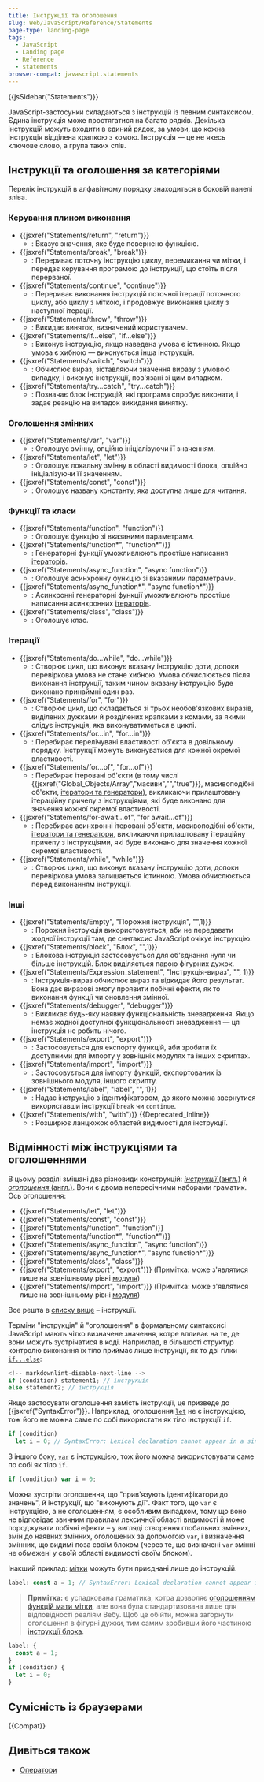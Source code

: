 ```yaml
---
title: Інструкції та оголошення
slug: Web/JavaScript/Reference/Statements
page-type: landing-page
tags:
  - JavaScript
  - Landing page
  - Reference
  - statements
browser-compat: javascript.statements
---
```


{{jsSidebar("Statements")}}

JavaScript-застосунки складаються з інструкцій із певним синтаксисом. Єдина інструкція може простягатися на багато рядків. Декілька інструкцій можуть входити в єдиний рядок, за умови, що кожна інструкція відділена крапкою з комою. Інструкція — це не якесь ключове слово, а група таких слів.

## Інструкції та оголошення за категоріями

Перелік інструкцій в алфавітному порядку знаходиться в боковій панелі зліва.

### Керування плином виконання

- {{jsxref("Statements/return", "return")}}
  - : Вказує значення, яке буде повернено функцією.
- {{jsxref("Statements/break", "break")}}
  - : Перериває поточну інструкцію циклу, перемикання чи мітки, і передає керування програмою до інструкції, що стоїть після перерваної.
- {{jsxref("Statements/continue", "continue")}}
  - : Перериває виконання інструкцій поточної ітерації поточного циклу, або циклу з міткою, і продовжує виконання циклу з наступної ітерації.
- {{jsxref("Statements/throw", "throw")}}
  - : Викидає виняток, визначений користувачем.
- {{jsxref("Statements/if...else", "if...else")}}
  - : Виконує інструкцію, якщо наведена умова є істинною. Якщо умова є хибною — виконується інша інструкція.
- {{jsxref("Statements/switch", "switch")}}
  - : Обчислює вираз, зіставляючи значення виразу з умовою випадку, і виконує інструкції, пов'язані зі цим випадком.
- {{jsxref("Statements/try...catch", "try...catch")}}
  - : Позначає блок інструкцій, які програма спробує виконати, і задає реакцію на випадок викидання винятку.

### Оголошення змінних

- {{jsxref("Statements/var", "var")}}
  - : Оголошує змінну, опційно ініціалізуючи її значенням.
- {{jsxref("Statements/let", "let")}}
  - : Оголошує локальну змінну в області видимості блока, опційно ініціалізуючи її значенням.
- {{jsxref("Statements/const", "const")}}
  - : Оголошує названу константу, яка доступна лише для читання.

### Функції та класи

- {{jsxref("Statements/function", "function")}}
  - : Оголошує функцію зі вказаними параметрами.
- {{jsxref("Statements/function*", "function*")}}
  - : Генераторні функції уможливлюють простіше написання [ітераторів](/uk/docs/Web/JavaScript/Reference/Iteration_protocols).
- {{jsxref("Statements/async_function", "async function")}}
  - : Оголошує асинхронну функцію зі вказаними параметрами.
- {{jsxref("Statements/async_function*", "async function*")}}
  - : Асинхронні генераторні функції уможливлюють простіше написання асинхронних [ітераторів](/uk/docs/Web/JavaScript/Reference/Iteration_protocols).
- {{jsxref("Statements/class", "class")}}
  - : Оголошує клас.

### Ітерації

- {{jsxref("Statements/do...while", "do...while")}}
  - : Створює цикл, що виконує вказану інструкцію доти, допоки перевіркова умова не стане хибною. Умова обчислюється після виконання інструкції, таким чином вказану інструкцію буде виконано принаймні один раз.
- {{jsxref("Statements/for", "for")}}
  - : Створює цикл, що складається зі трьох необов'язкових виразів, виділених дужками й розділених крапками з комами, за якими слідує інструкція, яка виконуватиметься в циклі.
- {{jsxref("Statements/for...in", "for...in")}}
  - : Перебирає перелічувані властивості об'єкта в довільному порядку. Інструкції можуть виконуватися для кожної окремої властивості.
- {{jsxref("Statements/for...of", "for...of")}}
  - : Перебирає ітеровані об'єкти (в тому числі {{jsxref("Global_Objects/Array","масиви","","true")}}, масивоподібні об'єкти, [ітератори та генератори](/uk/docs/Web/JavaScript/Guide/Iterators_and_Generators)), викликаючи прилаштовану ітераційну причепу з інструкціями, які буде виконано для значення кожної окремої властивості.
- {{jsxref("Statements/for-await...of", "for await...of")}}
  - : Перебирає асинхронні ітеровані об'єкти, масивоподібні об'єкти, [ітератори та генератори](/uk/docs/Web/JavaScript/Guide/Iterators_and_Generators), викликаючи прилаштовану ітераційну причепу з інструкціями, які буде виконано для значення кожної окремої властивості.
- {{jsxref("Statements/while", "while")}}
  - : Створює цикл, що виконує вказану інструкцію доти, допоки перевіркова умова залишається істинною. Умова обчислюється перед виконанням інструкції.

### Інші

- {{jsxref("Statements/Empty", "Порожня інструкція", "",1)}}
  - : Порожня інструкція використовується, аби не передавати жодної інструкції там, де синтаксис JavaScript очікує інструкцію.
- {{jsxref("Statements/block", "Блок", "",1)}}
  - : Блокова інструкція застосовується для об'єднання нуля чи більше інструкцій. Блок виділяється парою фігурних дужок.
- {{jsxref("Statements/Expression_statement", "Інструкція-вираз", "", 1)}}
  - : Інструкція-вираз обчислює вираз та відкидає його результат. Вона дає виразові змогу проявити побічні ефекти, як то виконання функції чи оновлення змінної.
- {{jsxref("Statements/debugger", "debugger")}}
  - : Викликає будь-яку наявну функціональність зневадження. Якщо немає жодної доступної функціональності зневадження — ця інструкція не робить нічого.
- {{jsxref("Statements/export", "export")}}
  - : Застосовується для експорту функцій, аби зробити їх доступними для імпорту у зовнішніх модулях та інших скриптах.
- {{jsxref("Statements/import", "import")}}
  - : Застосовується для імпорту функцій, експортованих із зовнішнього модуля, іншого скрипту.
- {{jsxref("Statements/label", "label", "", 1)}}
  - : Надає інструкцію з ідентифікатором, до якого можна звернутися використавши інструкції `break` чи `continue`.
- {{jsxref("Statements/with", "with")}} {{Deprecated_Inline}}
  - : Розширює ланцюжок областей видимості для інструкції.

## Відмінності між інструкціями та оголошеннями

В цьому розділі змішані два різновиди конструкцій: [_інструкції_ (англ.)](https://tc39.es/ecma262/#prod-Statement) й [_оголошення_ (англ.)](https://tc39.es/ecma262/#prod-Declaration). Вони є двома непересічними наборами граматик. Ось оголошення:

- {{jsxref("Statements/let", "let")}}
- {{jsxref("Statements/const", "const")}}
- {{jsxref("Statements/function", "function")}}
- {{jsxref("Statements/function*", "function*")}}
- {{jsxref("Statements/async_function", "async function")}}
- {{jsxref("Statements/async_function*", "async function*")}}
- {{jsxref("Statements/class", "class")}}
- {{jsxref("Statements/export", "export")}} (Примітка: може з'являтися лише на зовнішньому рівні [модуля](/uk/docs/Web/JavaScript/Guide/Modules))
- {{jsxref("Statements/import", "import")}} (Примітка: може з'являтися лише на зовнішньому рівні [модуля](/uk/docs/Web/JavaScript/Guide/Modules))

Все решта в [списку вище](#instruktsii-ta-oholoshennia-za-katehoriiamy) – інструкції.

Терміни "інструкція" й "оголошення" в формальному синтаксисі JavaScript мають чітко визначене значення, котре впливає на те, де вони можуть зустрічатися в коді. Наприклад, в більшості структур контролю виконання їх тіло приймає лише інструкції, як то дві гілки [`if...else`](/uk/docs/Web/JavaScript/Reference/Statements/if...else):

```js
<!-- markdownlint-disable-next-line -->
if (condition) statement1; // інструкція
else statement2; // інструкція
```

Якщо застосувати оголошення замість інструкції, це призведе до {{jsxref("SyntaxError")}}. Наприклад, оголошення [`let`](/uk/docs/Web/JavaScript/Reference/Statements/let) не є інструкцією, тож його не можна саме по собі використати як тіло інструкції `if`.

```js example-bad
if (condition)
  let i = 0; // SyntaxError: Lexical declaration cannot appear in a single-statement context
```

З іншого боку, [`var`](/uk/docs/Web/JavaScript/Reference/Statements/var) є інструкцією, тож його можна використовувати саме по собі як тіло `if`.

```js example-good
if (condition) var i = 0;
```

Можна зустріти оголошення, що "прив'язують ідентифікатори до значень", й інструкції, що "виконують дії". Факт того, що `var` є інструкцією, а не оголошенням, є особливим випадком, тому що воно не відповідає звичним правилам лексичної області видимості й може породжувати побічні ефекти – у вигляді створення глобальних змінних, змін до наявних змінних, оголошених за допомогою `var`, і визначення змінних, що видимі поза своїм блоком (через те, що визначені `var` змінні не обмежені у своїй області видимості своїм блоком).

Інакший приклад: [мітки](/uk/docs/Web/JavaScript/Reference/Statements/label) можуть бути приєднані лише до інструкцій.

```js example-bad
label: const a = 1; // SyntaxError: Lexical declaration cannot appear in a single-statement context
```

> **Примітка:** є успадкована граматика, котра дозволяє [оголошенням функцій мати мітки](/uk/docs/Web/JavaScript/Reference/Statements/label#poznacheni-oholoshennia-funktsii), але вона була стандартизована лише для відповідності реаліям Вебу.
> Щоб це обійти, можна загорнути оголошення в фігурні дужки, тим самим зробивши його частиною [інструкції блока](/uk/docs/Web/JavaScript/Reference/Statements/block).

```js example-good
label: {
  const a = 1;
}
if (condition) {
  let i = 0;
}
```

## Сумісність із браузерами

{{Compat}}

## Дивіться також

- [Оператори](/uk/docs/Web/JavaScript/Reference/Operators)
